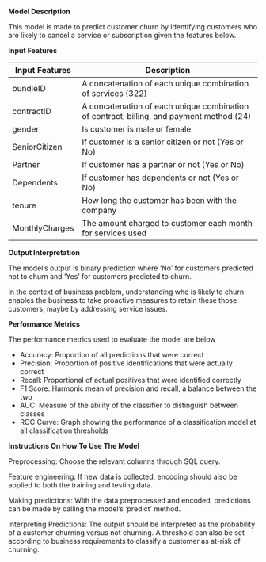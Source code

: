 **Model Description**

This model is made to predict customer churn by identifying customers who are likely to cancel a service or subscription given the features below.

**Input Features**

| Input Features | Description                                                                              |
|----------------|------------------------------------------------------------------------------------------|
| bundleID       | A concatenation of each unique combination of services (322)                             |
| contractID     | A concatenation of each unique combination of contract, billing, and payment method (24) |
| gender         | Is customer is male or female                                                            |
| SeniorCitizen  | If customer is a senior citizen or not (Yes or No)                                       |
| Partner        | If customer has a partner or not (Yes or No)                                             |
| Dependents     | If customer has dependents or not (Yes or No)                                            |
| tenure         | How long the customer has been with the company                                          |
| MonthlyCharges | The amount charged to customer each month for services used                              |

**Output Interpretation**

The model’s output is binary prediction where ‘No’ for customers predicted not to churn and ‘Yes’ for customers predicted to churn.

In the context of business problem, understanding who is likely to churn enables the business to take proactive measures to retain these those customers, maybe by addressing service issues.

**Performance Metrics**

The performance metrics used to evaluate the model are below

-   Accuracy: Proportion of all predictions that were correct
-   Precision: Proportion of positive identifications that were actually correct
-   Recall: Proportional of actual positives that were identified correctly
-   F1 Score: Harmonic mean of precision and recall, a balance between the two
-   AUC: Measure of the ability of the classifier to distinguish between classes
-   ROC Curve: Graph showing the performance of a classification model at all classification thresholds

**Instructions On How To Use The Model**

Preprocessing: Choose the relevant columns through SQL query.

Feature engineering: If new data is collected, encoding should also be applied to both the training and testing data.

Making predictions: With the data preprocessed and encoded, predictions can be made by calling the model’s ‘predict’ method.

Interpreting Predictions: The output should be interpreted as the probability of a customer churning versus not churning. A threshold can also be set according to business requirements to classify a customer as at-risk of churning.

